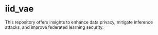 # iid_vae
This repository offers insights to enhance data privacy, mitigate inference attacks, and improve federated learning security.
